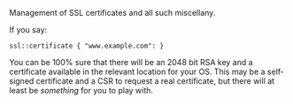 Management of SSL certificates and all such miscellany.

If you say:

    ssl::certificate { "www.example.com": }

You can be 100% sure that there will be an 2048 bit RSA key and a
certificate available in the relevant location for your OS.  This may be a
self-signed certificate and a CSR to request a real certificate, but there
will at least be *something* for you to play with.

